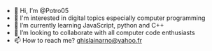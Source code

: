 - 👋 Hi, I’m @Potro05
- 👀 I'm interested in digital topics especially computer programming
- 🌱 I’m currently learning JavaScript, python and C++
- 💞️ I’m looking to collaborate with all computer code enthusiasts 
- 📫 How to reach me? ghislainarno@yahoo.fr
